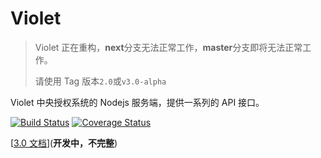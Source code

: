 # Violet

> Violet 正在重构，**next**分支无法正常工作，**master**分支即将无法正常工作。
>
> 请使用 Tag 版本`2.0`或`v3.0-alpha`

Violet 中央授权系统的 Nodejs 服务端，提供一系列的 API 接口。

[![Build Status](https://github.com/XMatrixStudio/Violet/workflows/Violet%20CI/badge.svg)](https://github.com/XMatrixStudio/Violet/actions?workflow=Violet+CI)
[![Coverage Status](https://coveralls.io/repos/github/XMatrixStudio/Violet/badge.svg?branch=next)](https://coveralls.io/github/XMatrixStudio/Violet?branch=next)

[[3.0 文档](https://xmatrix.studio/docs/swagger/?url=https://xmatrix.studio/docs/api/v3-internal.yml)](**开发中，不完整**)
